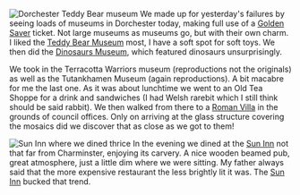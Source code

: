 ![Dorchester Teddy Bear museum](P1390202.jpg)
We made up for yesterday's failures by seeing loads of museums in Dorchester today, making full use of a [Golden Saver](https://www.goldsaverpass.com) ticket. Not large museums as museums go, but with their own charm. I liked the [Teddy Bear Museum](https://www.teddybearmuseum.co.uk) most, I have a soft spot for soft toys. We then did the [Dinosaurs Museum](https://www.thedinosaurmuseum.com), which featured dinosaurs unsurprisingly.

We took in the Terracotta Warriors museum (reproductions not the originals) as well as the Tutankhamen Museum (again reproductions). A bit macabre for me the last one. As it was about lunchtime we went to an Old Tea Shoppe for a drink and sandwiches (I had Welsh rarebit which I still think should be said rabbit). We then walked from there to a [Roman Villa](https://www.dorsetforyou.gov.uk/libraries-history-culture/local-history-heritage/roman-town-house/roman-town-house.aspx) in the grounds of council offices. Only on arriving at the glass structure covering the mosaics did we discover that as close as we got to them!

![Sun Inn where we dined thrice](P1390250.jpg)
In the evening we dined at the [Sun Inn](https://www.sun-inn-dorchester.co.uk/)
not that far from Charminster, enjoying its carvery. A nice wooden beamed pub, great atmosphere, just a little dim where we were sitting. My father always said that the more expensive restaurant the less brightly lit it was. The [Sun Inn](https://www.sun-inn-dorchester.co.uk/) bucked that trend.
